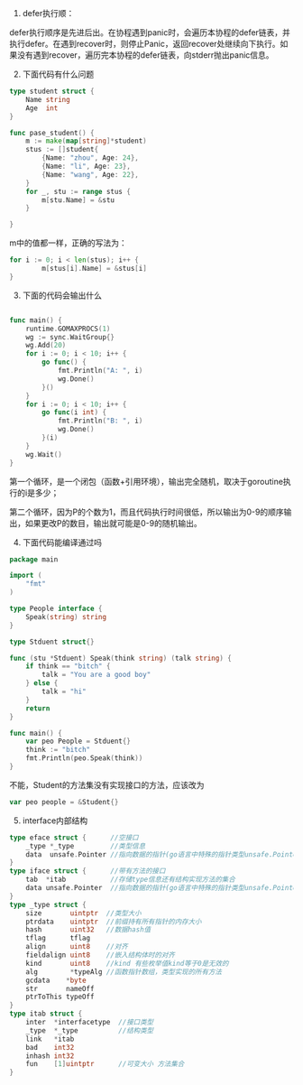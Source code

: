 1. defer执行顺：

defer执行顺序是先进后出。在协程遇到panic时，会遍历本协程的defer链表，并执行defer。在遇到recover时，则停止Panic，返回recover处继续向下执行。如果没有遇到recover，遍历完本协程的defer链表，向stderr抛出panic信息。

2. 下面代码有什么问题

```go
type student struct {
    Name string
    Age  int
}

func pase_student() {
    m := make(map[string]*student)
    stus := []student{
        {Name: "zhou", Age: 24},
        {Name: "li", Age: 23},
        {Name: "wang", Age: 22},
    }
    for _, stu := range stus {
        m[stu.Name] = &stu
    }

}
```

m中的值都一样，正确的写法为：

```go
for i := 0; i < len(stus); i++ {
		m[stus[i].Name] = &stus[i]
}
```

3. 下面的代码会输出什么

```

```

```go
func main() {
    runtime.GOMAXPROCS(1)
    wg := sync.WaitGroup{}
    wg.Add(20)
    for i := 0; i < 10; i++ {
        go func() {
            fmt.Println("A: ", i)
            wg.Done()
        }()
    }
    for i := 0; i < 10; i++ {
        go func(i int) {
            fmt.Println("B: ", i)
            wg.Done()
        }(i)
    }
    wg.Wait()
}
```

第一个循环，是一个闭包（函数+引用环境），输出完全随机，取决于goroutine执行的i是多少；

第二个循环，因为P的个数为1，而且代码执行时间很低，所以输出为0-9的顺序输出，如果更改P的数目，输出就可能是0-9的随机输出。

4. 下面代码能编译通过吗

```go
package main

import (
	"fmt"
)

type People interface {
	Speak(string) string
}

type Stduent struct{}

func (stu *Stduent) Speak(think string) (talk string) {
	if think == "bitch" {
		talk = "You are a good boy"
	} else {
		talk = "hi"
	}
	return
}

func main() {
	var peo People = Stduent{}
	think := "bitch"
	fmt.Println(peo.Speak(think))
}
```

不能，Student的方法集没有实现接口的方法，应该改为

```go
var peo people = &Student{}
```

5. interface内部结构

```go
type eface struct {      //空接口
    _type *_type         //类型信息
    data  unsafe.Pointer //指向数据的指针(go语言中特殊的指针类型unsafe.Pointer类似于c语言中的void*)
}
type iface struct {      //带有方法的接口
    tab  *itab           //存储type信息还有结构实现方法的集合
    data unsafe.Pointer  //指向数据的指针(go语言中特殊的指针类型unsafe.Pointer类似于c语言中的void*)
}
type _type struct {
    size       uintptr  //类型大小
    ptrdata    uintptr  //前缀持有所有指针的内存大小
    hash       uint32   //数据hash值
    tflag      tflag
    align      uint8    //对齐
    fieldalign uint8    //嵌入结构体时的对齐
    kind       uint8    //kind 有些枚举值kind等于0是无效的
    alg        *typeAlg //函数指针数组，类型实现的所有方法
    gcdata    *byte
    str       nameOff
    ptrToThis typeOff
}
type itab struct {
    inter  *interfacetype  //接口类型
    _type  *_type          //结构类型
    link   *itab
    bad    int32
    inhash int32
    fun    [1]uintptr      //可变大小 方法集合
}
```